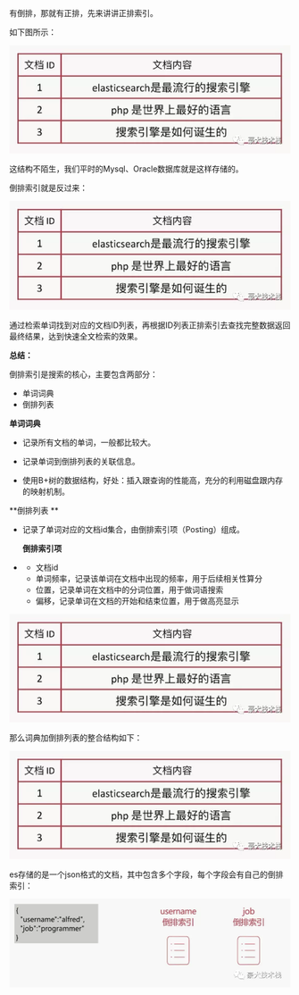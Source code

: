 有倒排，那就有正排，先来讲讲正排索引。

如下图所示：

![img](images/640.webp)

这结构不陌生，我们平时的Mysql、Oracle数据库就是这样存储的。



倒排索引就是反过来：

![img](images/640.webp)

通过检索单词找到对应的文档ID列表，再根据ID列表正排索引去查找完整数据返回最终结果，达到快速全文检索的效果。



**总结：**

倒排索引是搜索的核心，主要包含两部分：

- 单词词典
- 倒排列表



**单词词典**

- 记录所有文档的单词，一般都比较大。

- 记录单词到倒排列表的关联信息。

- 使用B+树的数据结构，好处：插入跟查询的性能高，充分的利用磁盘跟内存的映射机制。

  

**倒排列表
**

- 记录了单词对应的文档id集合，由倒排索引项（Posting）组成。

  **倒排索引项**

- - 文档id
  - 单词频率，记录该单词在文档中出现的频率，用于后续相关性算分
  - 位置，记录单词在文档中的分词位置，用于做词语搜索
  - 偏移，记录单词在文档的开始和结束位置，用于做高亮显示 

![img](images/640.webp)



那么词典加倒排列表的整合结构如下：

![img](images/640.webp)



es存储的是一个json格式的文档，其中包含多个字段，每个字段会有自己的倒排索引：

![img](images/640-1588864667937.webp)


 